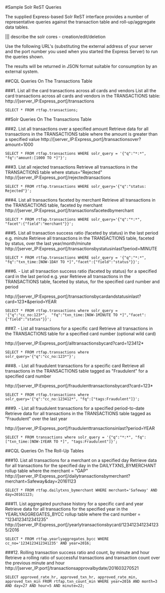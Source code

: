 #Sample Solr ReST Queries

The supplied Express-based Solr ReST interface provides a number of representative queries against the transaction table and roll-up/aggregate data tables.

||| describe the solr cores - creation/edit/deletion

Use the following URL's (substituting the external address of your server and the port number you used when you started the Express Server) to run the queries shown. 

The results will be returned in JSON format suitable for consumption by an external system.

##CQL Queries On The Transactions Table

###1. List all the card transactions across all cards and vendors
List all the card transactions across all cards and vendors in the TRANSACTIONS table:
http://[server_IP:Express_port]/transactions
```
SELECT * FROM rtfap.transactions;
```

##Solr Queries On The Transactions Table

###2. List all transactions over a specified amount
Retrieve data for all transactions in the TRANSACTIONS table where the amount is greater than a specified value
http://[server_IP:Express_port]/transactionsover?amount=1000
```
SELECT * FROM rtfap.transactions WHERE solr_query = '{"q":"*:*",  "fq":"amount:[1000 TO *]"}';
```

###3. List all rejected transactions
Retrieve all transactions in the TRANSACTIONS table where status="Rejected"
http://[server_IP:Express_port]/rejectedtransactions
```
SELECT * FROM rtfap.transactions WHERE solr_query='{"q":"status: Rejected"}';
```

###4. List all transactions faceted by merchant
Retrieve all transactions in the TRANSACTIONS table, faceted by merchant
http://[server_IP:Express_port]/transactionsfacetedbymerchant
```
SELECT * FROM rtfap.transactions WHERE solr_query='{"q":"*:*", "facet":{"field":"merchant"}}';
```

###5. List all transaction success ratio (faceted by status) in the last period e.g. minute
Retrieve all transactions in the TRANSACTIONS table, faceted by status, over the last year/month/minute
http://[server_IP:Express_port]/transactionsbystatusinlast?period=MINUTE
```
SELECT * FROM rtfap.transactions WHERE solr_query = '{"q":"*:*",  "fq":"txn_time:[NOW-1DAY TO *]","facet":{"field":"status"}}';
```

###6. - List all transaction success ratio (faceted by status) for a specified card in the last period e.g. year
Retrieve all transactions in the TRANSACTIONS table, faceted by status, for the specified card number and period

http://[server_IP:Express_port]/transactionsbycardandstatusinlast?card=123*&period=YEAR
```
SELECT * FROM rtfap.transactions where solr_query = '{"q":"cc_no:123*",  "fq":"txn_time:[NOW-1MINUTE TO *]","facet":{"field":"status"}}';
```
###7. - List all transactions for a specific card
Retrieve all transactions in the TRANSACTIONS table for a specified card number (optional wild card)

http://[server_IP:Express_port]/alltransactionsbycard?card=123412*
```
SELECT * FROM rtfap.transactions where solr_query='{"q":"cc_no:123*"}';
```
###8. - List all fraudulent transactions for a specific card
Retrieve all transactions in the TRANSACTIONS table tagged as "Fraudulent" for a specified card number

http://[server_IP:Express_port]/fraudulenttransactionsbycard?card=123*
```
SELECT * FROM rtfap.transactions where solr_query='{"q":"cc_no:123412*", "fq":["tags:Fraudulent"]}';
```
###9. - List all fraudulent transactions for a specified period-to-date
Retrieve data for all transactions in the TRANSACTIONS table tagged as "Fraudulent" over the last year

http://[server_IP:Express_port]/fraudulenttransactionsinlast?period=YEAR
```
SELECT * FROM transactions where solr_query = '{"q":"*:*", "fq":["txn_time:[NOW-1YEAR TO *]", "tags:Fraudulent"]}';
```
##CQL Queries On The Roll-Up Tables

###10. List all transactions for a merchant on a specified day
Retrieve data for all transactions for the specified day in the DAILYTXNS_BYMERCHANT rollup table where the merchant = "GAP"
http://[server_IP:Express_port]/dailytransactionsbymerchant?merchant=Safeway&day=20161123
```
SELECT * FROM rtfap.dailytxns_bymerchant WHERE merchant='Safeway' AND day=20161123;
```

###11. List aggregated purchase history for a specific card and year
Retrieve data for all transactions for the specified year in the YEARLYAGGREGATES_BYCC rollup table where the card number = "1234123412341235"
http://[server_IP:Express_port]/yearlytransactionsbycard/1234123412341235/2016
```
SELECT * FROM rtfap.yearlyaggregates_bycc WHERE cc_no='1234123412341235' AND year=2016;
```

###12. Rolling transaction success ratio and count, by minute and hour
Retrieve a rolling ratio of successful transactions and transaction count over the previous minute and hour
http://[server_IP:port]/transactionsapprovalbydate/201603270521
```
SELECT approved_rate_hr, approved_txn_hr, approved_rate_min, approved_txn_min FROM rtfap.txn_count_min WHERE year=2016 AND month=3 AND day=27 AND hour=5 AND minute=22;
```

